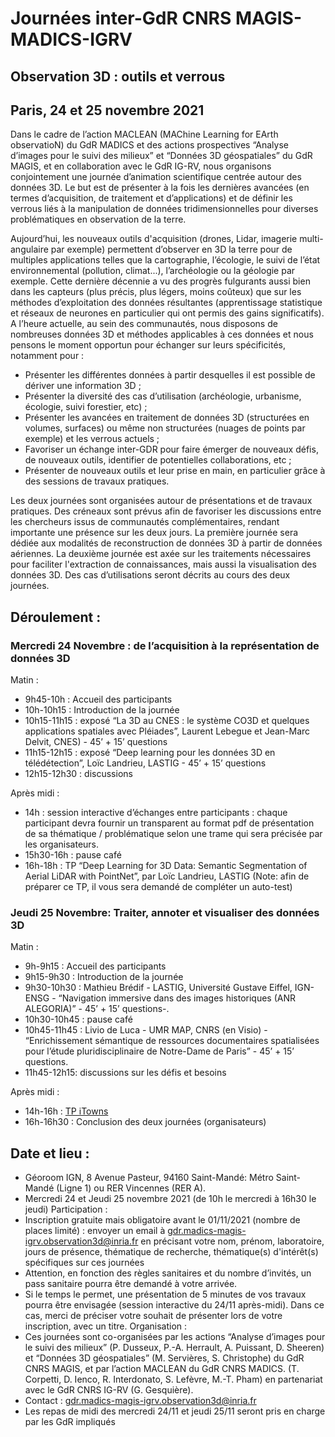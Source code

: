 # Journées inter-GdR CNRS MAGIS-MADICS-IGRV
## Observation 3D : outils et verrous
## Paris, 24 et 25 novembre 2021
Dans le cadre de l’action MACLEAN (MAChine Learning for EArth observatioN) du GdR MADICS et des actions prospectives “Analyse d’images pour le suivi des milieux” et
“Données 3D géospatiales” du GdR MAGIS, et en collaboration avec le GdR IG-RV, nous organisons conjointement une journée d’animation scientifique centrée autour des données
3D. Le but est de présenter à la fois les dernières avancées (en termes d’acquisition, de traitement et d’applications) et de définir les verrous liés à la manipulation de données
tridimensionnelles pour diverses problématiques en observation de la terre. 

 Aujourd’hui, les nouveaux outils d'acquisition (drones, Lidar, imagerie multi-angulaire par exemple) permettent d’observer en 3D la terre pour de multiples applications telles que la
cartographie, l’écologie, le suivi de l’état environnemental (pollution, climat...), l’archéologie ou la géologie par exemple. Cette dernière décennie a vu des progrès fulgurants aussi bien
dans les capteurs (plus précis, plus légers, moins coûteux) que sur les méthodes d’exploitation des données résultantes (apprentissage statistique et réseaux de neurones en
particulier qui ont permis des gains significatifs). A l’heure actuelle, au sein des communautés, nous disposons de nombreuses données 3D et méthodes applicables à ces
données et nous pensons le moment opportun pour échanger sur leurs spécificités, notamment pour :
  * Présenter les différentes données à partir desquelles il est possible de dériver une
information 3D ;
  * Présenter la diversité des cas d’utilisation (archéologie, urbanisme, écologie, suivi
forestier, etc) ;
  * Présenter les avancées en traitement de données 3D (structurées en volumes,
surfaces) ou même non structurées (nuages de points par exemple) et les verrous
actuels ;
  * Favoriser un échange inter-GDR pour faire émerger de nouveaux défis, de nouveaux
outils, identifier de potentielles collaborations, etc ;
  * Présenter de nouveaux outils et leur prise en main, en particulier grâce à des
sessions de travaux pratiques.

 Les deux journées sont organisées autour de présentations et de travaux pratiques. Des créneaux sont prévus afin de favoriser les discussions entre les chercheurs issus de communautés complémentaires, rendant importante une présence sur les deux jours. La première journée sera dédiée aux modalités de reconstruction de données 3D à partir de données aériennes. La deuxième journée est axée sur les traitements nécessaires pour faciliter l'extraction de connaissances, mais aussi la visualisation des données 3D. Des cas d’utilisations seront décrits au cours des deux journées.


## Déroulement :
### Mercredi 24 Novembre : de l’acquisition à la représentation de données 3D
Matin :
  * 9h45-10h : Accueil des participants
  * 10h-10h15 : Introduction de la journée
  * 10h15-11h15 : exposé “La 3D au CNES : le système CO3D et quelques applications
spatiales avec Pléiades”, Laurent Lebegue et Jean-Marc Delvit, CNES) - 45’ + 15’
questions
  * 11h15-12h15 : exposé “Deep learning pour les données 3D en télédétection”, Loïc
Landrieu, LASTIG - 45’ + 15’ questions
  * 12h15-12h30 : discussions
  
  Après midi :
  * 14h : session interactive d’échanges entre participants : chaque participant devra
fournir un transparent au format pdf de présentation de sa thématique /
problématique selon une trame qui sera précisée par les organisateurs.
  * 15h30-16h : pause café
  * 16h-18h : TP “Deep Learning for 3D Data: Semantic Segmentation of Aerial LiDAR with PointNet”, par Loïc Landrieu, LASTIG (Note: afin de préparer ce TP, il vous sera demandé de compléter un auto-test)

### Jeudi 25 Novembre: Traiter, annoter et visualiser des données 3D
 
 Matin :
 * 9h-9h15 : Accueil des participants
 * 9h15-9h30 : Introduction de la journée
 * 9h30-10h30 : Mathieu Brédif - LASTIG, Université Gustave Eiffel, IGN-ENSG - “Navigation immersive dans des images historiques (ANR ALEGORIA)” - 45’ + 15’
questions-.
 * 10h30-10h45 : pause café
 * 10h45-11h45 : Livio de Luca - UMR MAP, CNRS (en Visio) - “Enrichissement sémantique de ressources documentaires spatialisées pour l’étude pluridisciplinaire
de Notre-Dame de Paris” - 45’ + 15’ questions.
* 11h45-12h15: discussions sur les défis et besoins

Après midi :
* 14h-16h : [TP iTowns](tp_iTowns)
* 16h-16h30 : Conclusion des deux journées (organisateurs)

## Date et lieu :
 * Géoroom IGN, 8 Avenue Pasteur, 94160 Saint-Mandé: Métro Saint-Mandé (Ligne 1)
ou RER Vincennes (RER A).
 * Mercredi 24 et Jeudi 25 novembre 2021 (de 10h le mercredi à 16h30 le jeudi)
Participation :
 * Inscription gratuite mais obligatoire avant le 01/11/2021 (nombre de places limité) : envoyer un email à gdr.madics-magis-igrv.observation3d@inria.fr en précisant votre nom, prénom, laboratoire, jours de présence, thématique de recherche,
thématique(s) d'intérêt(s) spécifiques sur ces journées
 * Attention, en fonction des règles sanitaires et du nombre d’invités, un pass sanitaire
pourra être demandé à votre arrivée.
 * Si le temps le permet, une présentation de 5 minutes de vos travaux pourra être
envisagée (session interactive du 24/11 après-midi). Dans ce cas, merci de préciser
votre souhait de présenter lors de votre inscription, avec un titre.
Organisation :
 * Ces journées sont co-organisées par les actions “Analyse d’images pour le suivi des milieux” (P. Dusseux, P.-A. Herrault, A. Puissant, D. Sheeren) et “Données 3D
géospatiales” (M. Servières, S. Christophe) du GdR CNRS MAGIS, et par l’action MACLEAN du GdR CNRS MADICS. (T. Corpetti, D. Ienco, R. Interdonato,
S. Lefèvre, M.-T. Pham) en partenariat avec le GdR CNRS IG-RV (G. Gesquière). 
* Contact : gdr.madics-magis-igrv.observation3d@inria.fr
* Les repas de midi des mercredi 24/11 et jeudi 25/11 seront pris en charge par les GdR impliqués
